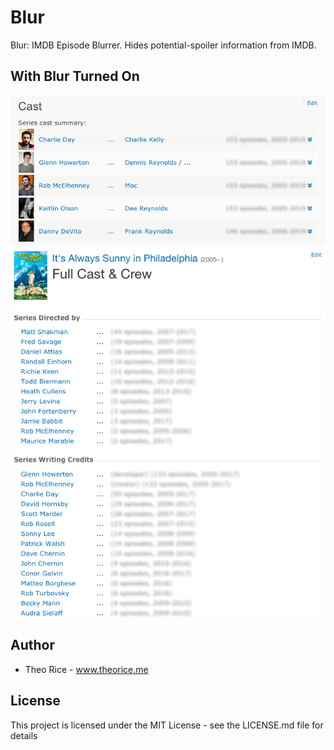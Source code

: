 # Blur
Blur: IMDB Episode Blurrer. Hides potential-spoiler information from IMDB.

## With Blur Turned On
![Cast Image 1](https://github.com/TheoRice/Blur/blob/master/resources/repo_images/credits_1.png?raw=true)
![Cast Image 2](https://github.com/TheoRice/Blur/blob/master/resources/repo_images/credits_2.png?raw=true)

## Author
* Theo Rice - www.theorice.me

## License
This project is licensed under the MIT License - see the LICENSE.md file for details
